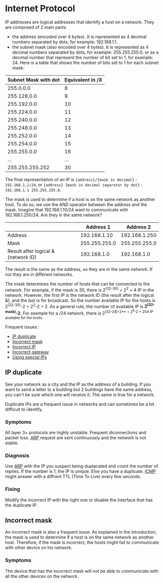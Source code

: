 # Internet Protocol

IP addresses are logical addresses that identify a host on a network. They are composed of 2 main parts:

- the address (encoded over 4 bytes). It is represented as 4 decimal numbers separated by dots, for example: 192.168.1.1.
- the subnet mask (also encoded over 4 bytes). It is represented as 4 decimal numbers separated by dots, for example: 255.255.255.0; or as a decimal number that represent the number of bit set to 1, for example: 24. Here is a table that shows the number of bits set to 1 for each subnet mask:

| Subnet Mask with dot | Equivalent in /X |
| -------------------- | ---------------- |
| 255.0.0.0            | 8                |
| 255.128.0.0          | 9                |
| 255.192.0.0          | 10               |
| 255.224.0.0          | 11               |
| 255.240.0.0          | 12               |
| 255.248.0.0          | 13               |
| 255.252.0.0          | 14               |
| 255.254.0.0          | 15               |
| 255.255.0.0          | 16               |
| ...                  | ...              |
| 255.255.255.252      | 30               |

The final representation of an IP is `{address}/{mask in decimal}` : `192.168.1.1/24`, or `{address} {mask in decimal separator by dot}` : `192.168.1.1 255.255.255.0`.

The mask is used to determine if a host is on the same network as another host. To do so, we use the AND operator between the address and the mask. Imagine that 192.168.1.10/24 want to communicate with 192.168.1.250/24. Are they in the same network?

|                                     | Address 1     | Address 2     |
| ----------------------------------- | ------------- | ------------- |
| Address                             | 192.168.1.10  | 192.168.1.250 |
| Mask                                | 255.255.255.0 | 255.255.255.0 |
| Result after logical & (network ID) | 192.168.1.0   | 192.168.1.0   |

The result is the same as the address, so they are in the same network. If not they are in different networks.

The mask determines the number of hosts that can be connected to the network. For example, if the mask is 30, there is 2<sup>(32-30)</sup> = 2<sup>2</sup> = 4 IP in the network. However, the first IP is the network ID (the result after the logical &), and the last is for broadcast. So the number available IP for the hosts is 2<sup>(32-30)</sup>-2 = 2<sup>2</sup>-2 = 2. As a general rule, the number of available IP is **2<sup>(32-mask)</sup>-2**. For exemple for a /24 network, there is 2<sup>(32-24)-2\*\* = 2<sup>8</sup>-2 = 254 IP available for the hosts.

Frequent issues :

- [IP duplicate](#ip-duplicate)
- [Incorrect mask](#incorrect-mask)
- [Incorrect IP](#incorrect-ip)
- [Incorrect gateway](#incorrect-gateway)
- [Using special IPs](#using-special-ips)

## IP duplicate

[//]: <> (To complete)

See your network as a city and the IP as the address of a building. If you want to send a letter to a building but 2 buildings have the same address, you can't be sure which one will receive it. The same is true for a network.

Duplicate IPs are a frequent issue in networks and can sometimes be a bit difficult to identify.

### Symptoms

All layer 3+ protocols are highly unstable. Frequent diconnections and packet loss. [ARP](ARP.md) request are sent continuously and the network is not stable.

[//]: <> (Make the test using VMs on GN3 to get error messages)

### Diagnosis

Use [ARP](ARP.md) with the IP you suspect being duplacated and count the number of replies. If the number is 1, the IP is unique. Else you have a duplicate.
[ICMP](ICMP.md) might answer with a diffrent TTL (Time To Live) every few seconds.

[//]: <> (Add screenshot/cmd)

### Fixing

Modify the incorrect IP with the right one or disable the interface that has the duplicate IP.

## Incorrect mask

[//]: <> (To complete)

An incorrect mask is also a frequent issue. As explained in the introduction, the mask is used to determine if a host is on the same network as another host. Therefore, if the mask is incorrect, the hosts might fail to communicate with other device on his network.

### Symptoms

The device that has the incorrect mask will not be able to communicate with all the other devices on the network.
